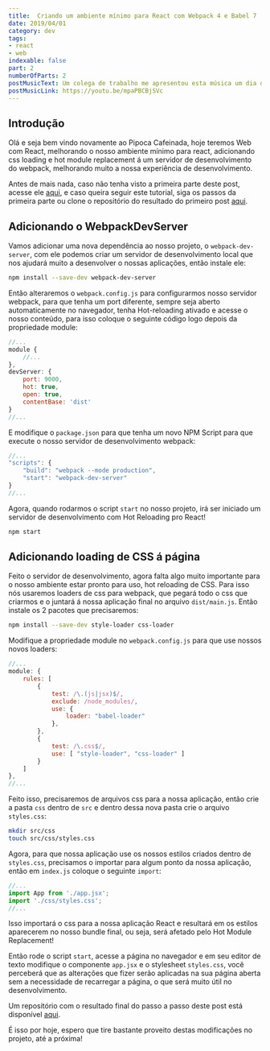 ```yaml
---
title:  Criando um ambiente mínimo para React com Webpack 4 e Babel 7
date: 2019/04/01
category: dev
tags:
- react
- web
indexable: false
part: 2
numberOfParts: 2
postMusicText: Um colega de trabalho me apresentou esta música um dia destes, ela é muito boa e o clipe é muito divertido, aproveite também
postMusicLink: https://youtu.be/mpaPBCBjSVc
---
```


## Introdução

Olá e seja bem vindo novamente ao Pipoca Cafeinada, hoje teremos Web com React, melhorando o nosso ambiente mínimo para react, adicionando css loading e hot module replacement á um servidor de desenvolvimento do webpack, melhorando muito a nossa experiência de desenvolvimento.

Antes de mais nada, caso não tenha visto a primeira parte deste post, acesse ele [aqui][primeira-parte-post], e caso queira seguir este tutorial, siga os passos da primeira parte ou clone o repositório do resultado do primeiro post [aqui][link-repositorio-1].

## Adicionando o WebpackDevServer
Vamos adicionar uma nova dependência ao nosso projeto, o `webpack-dev-server`, com ele podemos criar um servidor de desenvolvimento local que nos ajudará muito a desenvolver o nossas aplicações, então instale ele:
``` bash
npm install --save-dev webpack-dev-server
```

Então alteraremos o `webpack.config.js` para configurarmos nosso servidor webpack, para que tenha um port diferente, sempre seja aberto automaticamente no navegador, tenha Hot-reloading ativado e acesse o nosso conteúdo, para isso coloque o seguinte código logo depois da propriedade module:
``` javascript
//...
module {
    //...
},
devServer: {
    port: 9000,
    hot: true,
    open: true,
    contentBase: 'dist'
}
//...
```

E modifique o `package.json` para que tenha um novo NPM Script para que execute o nosso servidor de desenvolvimento webpack:
``` js
//...
"scripts": {
    "build": "webpack --mode production",
    "start": "webpack-dev-server"
}
//...
```

Agora, quando rodarmos o script `start` no nosso projeto, irá ser iniciado um servidor de desenvolvimento com Hot Reloading pro React!
``` bash
npm start
```


## Adicionando loading de CSS á página
Feito o servidor de desenvolvimento, agora falta algo muito importante para o nosso ambiente estar pronto para uso, hot reloading de CSS. Para isso nós usaremos loaders de css para webpack, que pegará todo o css que criarmos e o juntará á nossa aplicação final no arquivo `dist/main.js`. Então instale os 2 pacotes que precisaremos:
``` bash
npm install --save-dev style-loader css-loader
```

Modifique a propriedade module no `webpack.config.js` para que use nossos novos loaders:
``` javascript
//...
module: {
    rules: [
        {
            test: /\.(js|jsx)$/,
            exclude: /node_modules/,
            use: {
                loader: "babel-loader"
            },
        },
        {
            test: /\.css$/,
            use: [ "style-loader", "css-loader" ]
        }
    ]
},
//...
```

Feito isso, precisaremos de arquivos css para a nossa aplicação, então crie a pasta `css` dentro de `src` e dentro dessa nova pasta crie o arquivo `styles.css`:
``` bash
mkdir src/css
touch src/css/styles.css
```

Agora, para que nossa aplicação use os nossos estilos criados dentro de `styles.css`, precisamos o importar para algum ponto da nossa aplicação, então em `index.js` coloque o seguinte `import`:
``` javascript
//...
import App from './app.jsx';
import './css/styles.css';
//...
```

Isso importará o css para a nossa aplicação React e resultará em os estilos aparecerem no nosso bundle final, ou seja, será afetado pelo Hot Module Replacement!

Então rode o script `start`, acesse a página no navegador e em seu editor de texto modifique o componente `app.jsx` e o stylesheet `styles.css`, você perceberá que as alterações que fizer serão aplicadas na sua página aberta sem a necessidade de recarregar a página, o que será muito útil no desenvolvimento.

Um repositório com o resultado final do passo a passo deste post está disponível [aqui][link-repositorio-2].

É isso por hoje, espero que tire bastante proveito destas modificações no projeto, até a próxima!

[link-repositorio-1]: https://github.com/jonathan-santos/react-ambiente-minimo/tree/1.0.1
[link-repositorio-2]: https://github.com/jonathan-santos/react-ambiente-minimo/tree/2.0.0
[primeira-parte-post]: /2019/03/11/criando-um-ambiente-minimo-para-react.html